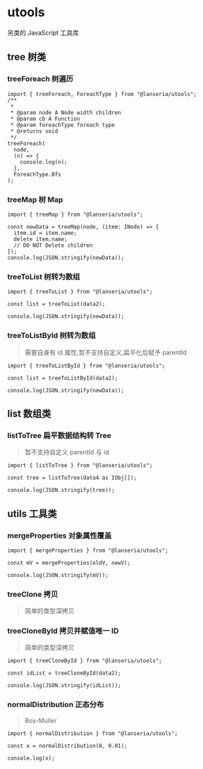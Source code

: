 # utools

另类的 JavaScript 工具库

## tree 树类

### treeForeach 树遍历

```ts{9-16}
import { treeForeach, ForeachType } from "@lanseria/utools";
/**
 *
 * @param node A Node width children
 * @param cb A Function
 * @param foreachType foreach type
 * @returns void
 */
treeForeach(
  node,
  (n) => {
    console.log(n);
  },
  ForeachType.Bfs
);
```

### treeMap 树 Map

```ts{3-7}
import { treeMap } from "@lanseria/utools";

const newData = treeMap(node, (item: INode) => {
  item.id = item.name;
  delete item.name;
  // DO NOT Delete children
});
console.log(JSON.stringify(newData));
```

### treeToList 树转为数组

```ts{3}
import { treeToList } from "@lanseria/utools";

const list = treeToList(data2);

console.log(JSON.stringify(newData));
```

### treeToListById 树转为数组

> 需要自身有 id 属性,暂不支持自定义,扁平化后赋予 parentId

```ts{3}
import { treeToListById } from "@lanseria/utools";

const list = treeToListById(data2);

console.log(JSON.stringify(newData));
```

## list 数组类

### listToTree 扁平数据结构转 Tree

> 暂不支持自定义 parentId 与 id

```ts{3}
import { listToTree } from "@lanseria/utools";

const tree = listToTree(data4 as IObj[]);

console.log(JSON.stringify(tree));
```

## utils 工具类

### mergeProperties 对象属性覆盖

```ts{3}
import { mergeProperties } from "@lanseria/utools";

const mV = mergeProperties(oldV, newV);

console.log(JSON.stringify(mV));
```

### treeClone 拷贝

> 简单的类型深拷贝

### treeCloneById 拷贝并赋值唯一 ID

> 简单的类型深拷贝

```ts{3}
import { treeCloneById } from "@lanseria/utools";

const idList = treeCloneById(data2);

console.log(JSON.stringify(idList));
```

### normalDistribution 正态分布

> Box-Muller

```ts{3}
import { normalDistribution } from "@lanseria/utools";

const x = normalDistribution(0, 0.01);

console.log(x);
```
